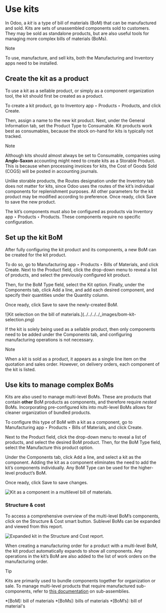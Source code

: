 # Use kits

In Odoo, a _kit_ is a type of bill of materials (BoM) that can be manufactured
and sold. Kits are sets of unassembled components sold to customers. They may
be sold as standalone products, but are also useful tools for managing more
complex bills of materials (BoMs).

Note

To use, manufacture, and sell kits, both the Manufacturing and Inventory apps
need to be installed.

## Create the kit as a product

To use a kit as a sellable product, or simply as a component organization
tool, the kit should first be created as a product.

To create a kit product, go to Inventory app ‣ Products ‣ Products, and click
Create.

Then, assign a name to the new kit product. Next, under the General
Information tab, set the Product Type to Consumable. Kit products work best as
consumables, because the stock on-hand for kits is typically not tracked.

Note

Although kits should almost always be set to Consumable, companies using
**Anglo-Saxon** accounting might need to create kits as a Storable Product.
This is because when processing invoices for kits, the Cost of Goods Sold
(COGS) will be posted in accounting journals.

Unlike storable products, the Routes designation under the Inventory tab does
not matter for kits, since Odoo uses the routes of the kit’s individual
components for replenishment purposes. All other parameters for the kit
product may be modified according to preference. Once ready, click Save to
save the new product.

The kit’s components must also be configured as products via Inventory app ‣
Products ‣ Products. These components require no specific configuration.

## Set up the kit BoM

After fully configuring the kit product and its components, a new BoM can be
created for the kit product.

To do so, go to Manufacturing app ‣ Products ‣ Bills of Materials, and click
Create. Next to the Product field, click the drop-down menu to reveal a list
of products, and select the previously configured kit product.

Then, for the BoM Type field, select the Kit option. Finally, under the
Components tab, click Add a line, and add each desired component, and specify
their quantities under the Quantity column.

Once ready, click Save to save the newly-created BoM.

![Kit selection on the bill of materials.](../../../../_images/bom-kit-
selection.png)

If the kit is solely being used as a sellable product, then only components
need to be added under the Components tab, and configuring manufacturing
operations is not necessary.

Note

When a kit is sold as a product, it appears as a single line item on the
quotation and sales order. However, on delivery orders, each component of the
kit is listed.

## Use kits to manage complex BoMs

Kits are also used to manage multi-level BoMs. These are products that contain
**other** BoM products as components, and therefore require _nested_ BoMs.
Incorporating pre-configured kits into multi-level BoMs allows for cleaner
organization of bundled products.

To configure this type of BoM with a kit as a component, go to Manufacturing
app ‣ Products ‣ Bills of Materials, and click Create.

Next to the Product field, click the drop-down menu to reveal a list of
products, and select the desired BoM product. Then, for the BoM Type field,
select the Manufacture this product option.

Under the Components tab, click Add a line, and select a kit as the component.
Adding the kit as a component eliminates the need to add the kit’s components
individually. Any BoM Type can be used for the higher-level product’s BoM.

Once ready, click Save to save changes.

![Kit as a component in a multilevel bill of
materials.](../../../../_images/multilevel-bom-kit.png)

### Structure & cost

To access a comprehensive overview of the multi-level BoM’s components, click
on the Structure & Cost smart button. Sublevel BoMs can be expanded and viewed
from this report.

![Expanded kit in the Structure and Cost
report.](../../../../_images/structure-and-cost-kit.png)

When creating a manufacturing order for a product with a multi-level BoM, the
kit product automatically expands to show all components. Any operations in
the kit’s BoM are also added to the list of work orders on the manufacturing
order.

Tip

Kits are primarily used to bundle components together for organization or
sale. To manage multi-level products that require manufactured sub-components,
refer to [this documentation](sub_assemblies.html) on sub-assemblies.

  *[BoM]: bill of materials
  *[BoMs]: bills of materials
  *[BoM’s]: bill of material's

